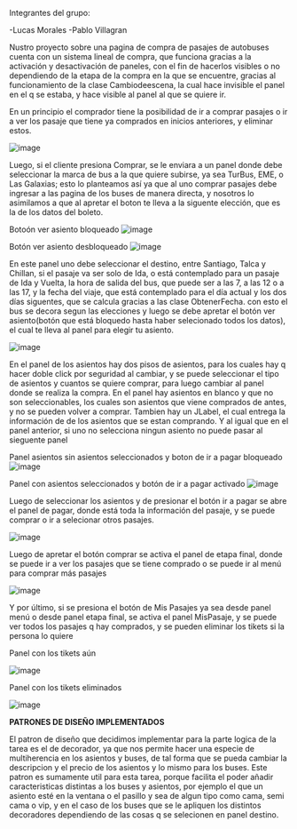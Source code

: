 Integrantes del grupo:

-Lucas Morales
-Pablo Villagran


Nustro proyecto sobre una pagina de compra de pasajes de autobuses cuenta con un sistema lineal de compra, que funciona gracias a la activación y desactivación de paneles, con el fin de hacerlos visibles o no dependiendo de la etapa de la compra en la que se encuentre, gracias al funcionamiento de la clase Cambiodeescena, la cual hace invisible el panel en el q se estaba, y hace visible al panel al que se quiere ir.

En un principio el comprador tiene la posibilidad de ir a comprar pasajes o ir a ver los pasaje que tiene ya comprados en inicios anteriores, y eliminar estos.

![image](https://github.com/Falling-Bridge/ProyectoFinal-Desarrollo/assets/133477645/087b9142-1473-4346-9980-9fc64bbdd531)


Luego, si el cliente presiona Comprar, se le enviara a un panel donde debe seleccionar la marca de bus a la que quiere subirse, ya sea TurBus, EME, o Las Galaxias; esto lo planteamos así ya que al uno comprar pasajes debe ingresar a las pagina de los buses de manera directa, y nosotros lo asimilamos a que al apretar el boton te lleva a la siguente elección, que es la de los datos del boleto.

Botoón ver asiento bloqueado
![image](https://github.com/Falling-Bridge/ProyectoFinal-Desarrollo/assets/133477645/27a2cd39-451d-4038-a4f2-424a730000b6)

Botón ver asiento desbloqueado
![image](https://github.com/Falling-Bridge/ProyectoFinal-Desarrollo/assets/133477645/751439ab-e7ca-434a-98dd-da0ad88c2019)

En este panel uno debe seleccionar el destino, entre Santiago, Talca y Chillan, si el pasaje va ser solo de Ida, o está contemplado para un pasaje de Ida y Vuelta,
la hora de salida del bus, que puede ser a las 7, a las 12 o a las 17, y la fecha del viaje, que está contemplado para el día actual 
y los dos días siguentes, que se calcula gracias a las clase ObtenerFecha. con esto el bus se decora segun las elecciones y luego se debe apretar el botón 
ver asiento(botón que está bloquedo hasta haber selecionado todos los datos), el cual te lleva al panel para elegir tu asiento.

![image](https://github.com/Falling-Bridge/ProyectoFinal-Desarrollo/assets/133477645/e9e554c2-e724-49dc-ba15-45954d31f104)

En el panel de los asientos hay dos pisos de asientos, para los cuales hay q hacer doble click por seguridad al cambiar, 
y se puede seleccionar el tipo de asientos y cuantos se quiere comprar, para luego cambiar al panel donde se realiza la compra.
En el panel hay asientos en blanco y que no son seleccionables, los cuales son asientos que viene comprados de antes, y no se pueden volver a comprar.
Tambien hay un JLabel, el cual entrega la información de de los asientos que se estan comprando.
Y al igual que en el panel anterior, si uno no selecciona ningun asiento no puede pasar al sieguente panel

Panel asientos sin asientos seleccionados y boton de ir a pagar bloqueado
![image](https://github.com/Falling-Bridge/ProyectoFinal-Desarrollo/assets/133477645/790e77ee-6bc2-4cfd-967e-1006daad2e2f)

Panel con asientos seleccionados y botón de ir a pagar activado
![image](https://github.com/Falling-Bridge/ProyectoFinal-Desarrollo/assets/133477645/b27be5e7-0ed0-4d76-b42f-ffa0993b99ee)

Luego de seleccionar los asientos y de presionar el botón ir a pagar se abre el panel de pagar, donde está toda la información del pasaje, y se puede comprar o ir a selecionar otros pasajes.

![image](https://github.com/Falling-Bridge/ProyectoFinal-Desarrollo/assets/133477645/d19922a9-2c70-44c0-8f6e-93eb5b44fc7a)

Luego de apretar el botón comprar se activa el panel de etapa final, donde se puede ir a ver los pasajes que se tiene comprado
o se puede ir al menú para comprar más pasajes

![image](https://github.com/Falling-Bridge/ProyectoFinal-Desarrollo/assets/133477645/fcce011f-67f6-4a8f-a359-8973dc871391)

Y por último, si se presiona el botón de Mis Pasajes ya sea desde panel menú o desde panel etapa final, se activa el panel MisPasaje, y se puede ver todos los pasajes q hay comprados, y se pueden eliminar los tikets si la persona lo quiere

Panel con los tikets aún

![image](https://github.com/Falling-Bridge/ProyectoFinal-Desarrollo/assets/133477645/ec83ef99-6da1-44ab-8ca4-c4353bd18ef7)

Panel con los tikets eliminados

![image](https://github.com/Falling-Bridge/ProyectoFinal-Desarrollo/assets/133477645/a3569265-5173-4d73-8dfc-840d77daf4e1)


**PATRONES DE DISEÑO IMPLEMENTADOS**

El patron de diseño que decidimos implementar para la parte logica de la tarea es el de decorador, ya que nos permite hacer una especie de 
multiherencia en los asientos y buses, de tal forma que se pueda cambiar la descripcion y el precio de los asientos y lo mismo para los buses.
Este patron es sumamente util para esta tarea, porque facilita el poder añadir caracteristicas distintas a los buses y asientos, por ejemplo el que 
un asiento esté en la ventana o el pasillo y sea de algun tipo como cama, semi cama o vip, y en el caso de los buses que se le apliquen los distintos 
decoradores dependiendo de las cosas q se selecionen en panel destino.

